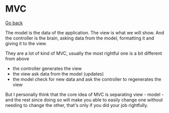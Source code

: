 # MVC

[Go back](..)

The model is the data of the application. The view
is what we will show. And the controller is the brain,
asking data from the model, formatting it and giving
it to the view.

They are a lot of kind of MVC, usually the most
rightful one is a bit different from above

* the controller generates the view
* the view ask data from the model (updates)
* the model check for new data and ask the controller
to regenerates the view
  
But I personally think that the core idea of MVC
is separating view - model - and the rest since doing
so will make you able to easily change one without
needing to change the other, that's only if you did
your job rightfully.